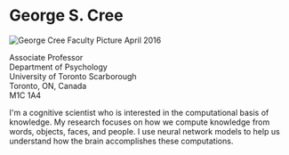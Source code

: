 # George S. Cree
![George Cree Faculty Picture April 2016](https://user-images.githubusercontent.com/38476258/147832426-96ed9dba-e5b5-4078-9c92-5bdd68b21931.jpg)

Associate Professor  
Department of Psychology  
University of Toronto Scarborough  
Toronto, ON, Canada  
M1C 1A4  

I'm a cognitive scientist who is interested in the computational basis of knowledge. My research focuses on how we compute knowledge from words, objects, faces, and people. I use neural network models to help us understand how the brain accomplishes these computations.
